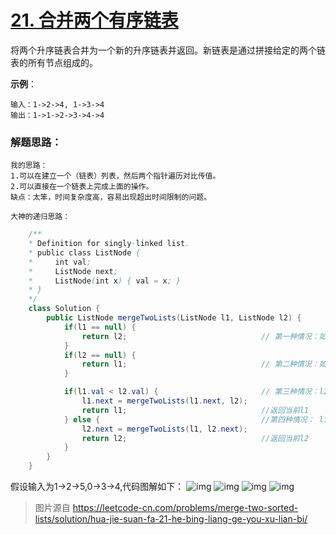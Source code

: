 # [21. 合并两个有序链表](https://leetcode-cn.com/problems/merge-two-sorted-lists/)

将两个升序链表合并为一个新的升序链表并返回。新链表是通过拼接给定的两个链表的所有节点组成的。 

**示例**：

    输入：1->2->4, 1->3->4
    输出：1->1->2->3->4->4

### 解题思路：

    我的思路：
    1.可以在建立一个（链表）列表，然后两个指针遍历对比传值。
    2.可以直接在一个链表上完成上面的操作。
    缺点：太笨，时间复杂度高，容易出现超出时间限制的问题。

    大神的递归思路：
```java
    /**
    * Definition for singly-linked list.
    * public class ListNode {
    *     int val;
    *     ListNode next;
    *     ListNode(int x) { val = x; }
    * }
    */
    class Solution {
        public ListNode mergeTwoLists(ListNode l1, ListNode l2) {
            if(l1 == null) {
                return l2;                              // 第一种情况：如果链表l1为空，那么直接返回l2
            }
            if(l2 == null) {
                return l1;                              // 第二种情况：如果链表l2为空，那么直接返回l1
            }

            if(l1.val < l2.val) {                       // 第三种情况：l2的当前值大于l1的当前值，l1下一个链接的是当前l1下一个节点值和l2的值之间的最大值，最后输出的链表是基于l1的。
                l1.next = mergeTwoLists(l1.next, l2);
                return l1;                              //返回当前l1
            } else {                                    //第四种情况： l1的当前值大于l2的当前值，l2下一个链接的是当前l2下一个节点值和l1的值之间的最大值，最后输出的链表是基于l2的。
                l2.next = mergeTwoLists(l1, l2.next);
                return l2;                              //返回当前l2
            }
        }
    }
```
假设输入为1->2->5,0->3->4,代码图解如下：
![img](https://pic.leetcode-cn.com/7ddaf1beb64fdef4393cc6ebd0dfd1723b97d2c183ab5c8414c0898027623a00-frame_00001.png)
![img](https://pic.leetcode-cn.com/f4b7e354473d2bf28283ac3c410bc81e9f7ecb35f14189de9fadc041452c2653-frame_00002.png)
![img](https://pic.leetcode-cn.com/001e4c2fdd8b5d725bc25df6373f7590404d9ef16efdea6e3700b68c23500a7a-frame_00003.png)
![img](https://pic.leetcode-cn.com/5fbc72d56f32a8b1bc34db4bbd1588abebb4942348d8ea22fdb60724c8e4986c-frame_00004.png)

>图片源自 https://leetcode-cn.com/problems/merge-two-sorted-lists/solution/hua-jie-suan-fa-21-he-bing-liang-ge-you-xu-lian-bi/